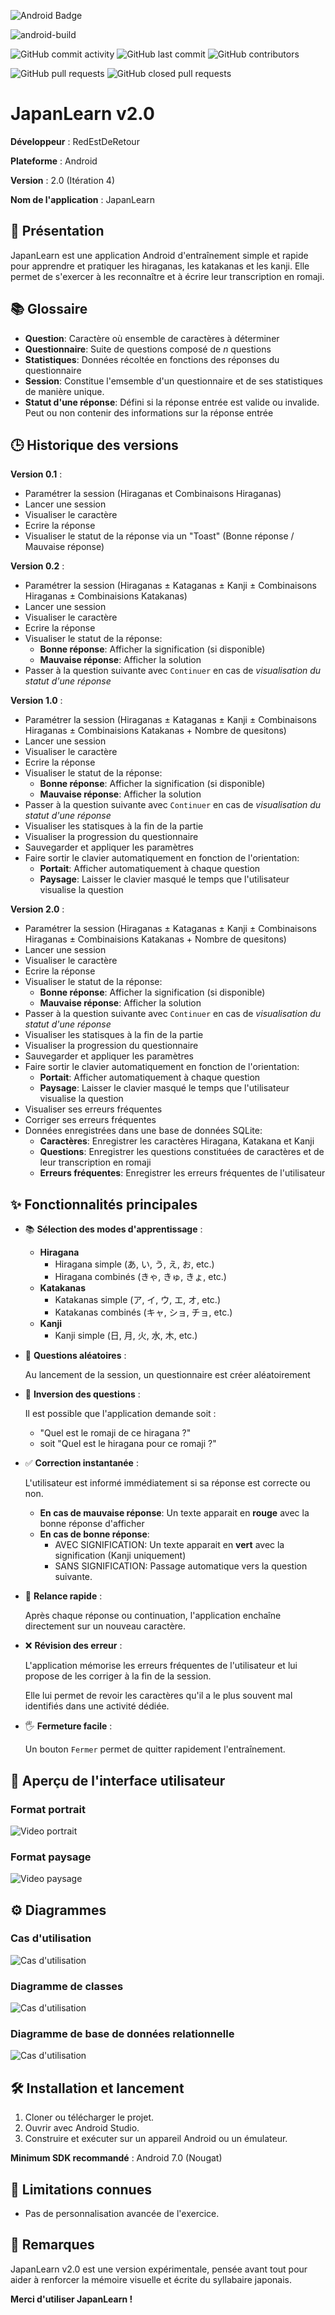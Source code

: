 ![Android Badge](https://img.shields.io/badge/Android-3DDC84?logo=android&logoColor=fff&style=plastic)

![android-build](https://github.com/HillionJ/JapanLearn/actions/workflows/android.yml/badge.svg)

![GitHub commit activity](https://img.shields.io/github/commit-activity/m/HillionJ/JapanLearn)
![GitHub last commit](https://img.shields.io/github/last-commit/HillionJ/JapanLearn)
![GitHub contributors](https://img.shields.io/github/contributors/HillionJ/JapanLearn)

![GitHub pull requests](https://img.shields.io/github/issues-pr/HillionJ/JapanLearn)
![GitHub closed pull requests](https://img.shields.io/github/issues-pr-closed/HillionJ/JapanLearn)

# JapanLearn v2.0

**Développeur** : RedEstDeRetour

**Plateforme** : Android

**Version** : 2.0 (Itération 4)

**Nom de l'application** : JapanLearn

## 📖 Présentation

JapanLearn est une application Android d'entraînement simple et rapide pour apprendre et pratiquer les hiraganas, les katakanas et les kanji. Elle permet de s'exercer à les reconnaître et à écrire leur transcription en romaji.

## 📚 Glossaire
- **Question**: Caractère où ensemble de caractères à déterminer
- **Questionnaire**: Suite de questions composé de *n* questions
- **Statistiques**: Données récoltée en fonctions des réponses du questionnaire
- **Session**: Constitue l'emsemble d'un questionnaire et de ses statistiques de manière unique.
- **Statut d'une réponse**: Défini si la réponse entrée est valide ou invalide. Peut ou non contenir des informations sur la réponse entrée


## 🕒 Historique des versions
**Version 0.1** : 
- Paramétrer la session (Hiraganas et Combinaisons Hiraganas)
- Lancer une session
- Visualiser le caractère
- Ecrire la réponse
- Visualiser le statut de la réponse via un "Toast" (Bonne réponse / Mauvaise réponse)


**Version 0.2** : 
- Paramétrer la session (Hiraganas ± Kataganas ± Kanji ± Combinaisons Hiraganas ± Combinaisions Katakanas)
- Lancer une session
- Visualiser le caractère
- Ecrire la réponse
- Visualiser le statut de la réponse:
  - **Bonne réponse**: Afficher la signification (si disponible)
  - **Mauvaise réponse**: Afficher la solution
- Passer à la question suivante avec `Continuer` en cas de _visualisation du statut d'une réponse_


**Version 1.0** : 
- Paramétrer la session (Hiraganas ± Kataganas ± Kanji ± Combinaisons Hiraganas ± Combinaisions Katakanas + Nombre de quesitons)
- Lancer une session
- Visualiser le caractère
- Ecrire la réponse
- Visualiser le statut de la réponse:
  - **Bonne réponse**: Afficher la signification (si disponible)
  - **Mauvaise réponse**: Afficher la solution
- Passer à la question suivante avec `Continuer` en cas de _visualisation du statut d'une réponse_
- Visualiser les statisques à la fin de la partie
- Visualiser la progression du questionnaire
- Sauvegarder et appliquer les paramètres
- Faire sortir le clavier automatiquement en fonction de l'orientation:
  - **Portait**: Afficher automatiquement à chaque question
  - **Paysage**: Laisser le clavier masqué le temps que l'utilisateur visualise la question

**Version 2.0** : 
- Paramétrer la session (Hiraganas ± Kataganas ± Kanji ± Combinaisons Hiraganas ± Combinaisions Katakanas + Nombre de quesitons)
- Lancer une session
- Visualiser le caractère
- Ecrire la réponse
- Visualiser le statut de la réponse:
  - **Bonne réponse**: Afficher la signification (si disponible)
  - **Mauvaise réponse**: Afficher la solution
- Passer à la question suivante avec `Continuer` en cas de _visualisation du statut d'une réponse_
- Visualiser les statisques à la fin de la partie
- Visualiser la progression du questionnaire
- Sauvegarder et appliquer les paramètres
- Faire sortir le clavier automatiquement en fonction de l'orientation:
  - **Portait**: Afficher automatiquement à chaque question
  - **Paysage**: Laisser le clavier masqué le temps que l'utilisateur visualise la question
- Visualiser ses erreurs fréquentes
- Corriger ses erreurs fréquentes
- Données enregistrées dans une base de données SQLite:
  - **Caractères**: Enregistrer les caractères Hiragana, Katakana et Kanji
  - **Questions**: Enregistrer les questions constituées de caractères et de leur transcription en romaji
  - **Erreurs fréquentes**: Enregistrer les erreurs fréquentes de l'utilisateur

## ✨ Fonctionnalités principales

- 📚 **Sélection des modes d'apprentissage** :
  - **Hiragana**
    - Hiragana simple (あ, い, う, え, お, etc.)
    - Hiragana combinés (きゃ, きゅ, きょ, etc.)
  - **Katakanas**
    - Katakanas simple (ア, イ, ウ, エ, オ, etc.)
    - Katakanas combinés (キャ, ショ, チョ, etc.)
  - **Kanji**
    - Kanji simple (日, 月, 火, 水, 木, etc.)

- 🔄 **Questions aléatoires** :

  Au lancement de la session, un questionnaire est créer aléatoirement

- 🔁 **Inversion des questions** :

    Il est possible que l'application demande soit :
  - "Quel est le romaji de ce hiragana ?"
  - soit "Quel est le hiragana pour ce romaji ?"

- ✅ **Correction instantanée** :

    L'utilisateur est informé immédiatement si sa réponse est correcte ou non.
    
    - **En cas de mauvaise réponse**: Un texte apparait en **rouge** avec la bonne réponse d'afficher
    - **En cas de bonne réponse**:
      - AVEC SIGNIFICATION: Un texte apparait en **vert** avec la signification (Kanji uniquement)
      - SANS SIGNIFICATION: Passage automatique vers la question suivante.

- 🎯 **Relance rapide** :

    Après chaque réponse ou continuation, l'application enchaîne directement sur un nouveau caractère.

- ❌ **Révision des erreur** :
  
  L'application mémorise les erreurs fréquentes de l'utilisateur et lui propose de les corriger à la fin de la session.

  Elle lui permet de revoir les caractères qu'il a le plus souvent mal identifiés dans une activité dédiée.


- 🖐️ **Fermeture facile** :

    Un bouton `Fermer` permet de quitter rapidement l'entraînement.

## 📸 Aperçu de l'interface utilisateur

### Format portrait
![Video portrait](Sources/portrait.gif)

### Format paysage
![Video paysage](Sources/paysage.gif)

## ⚙️ Diagrammes

### Cas d'utilisation
![Cas d'utilisation](Sources/Cas%20d'utilisation.png)

### Diagramme de classes
![Cas d'utilisation](Sources/Diagrammes%20de%20classes.png)

### Diagramme de base de données relationnelle
![Cas d'utilisation](Sources/Diagramme%20de%20base%20de%20données%20relationnelle.png)

## 🛠️ Installation et lancement

1. Cloner ou télécharger le projet.
2. Ouvrir avec Android Studio.
3. Construire et exécuter sur un appareil Android ou un émulateur.

**Minimum SDK recommandé** : Android 7.0 (Nougat)

## 🚧 Limitations connues
- Pas de personnalisation avancée de l'exercice.

## 💬 Remarques

JapanLearn v2.0 est une version expérimentale, pensée avant tout pour aider à renforcer la mémoire visuelle et écrite du syllabaire japonais.

**Merci d'utiliser JapanLearn !**